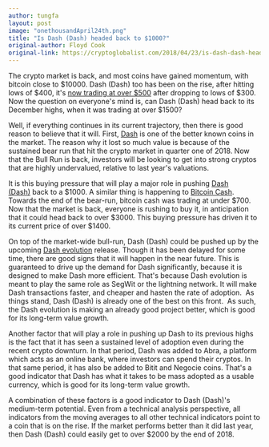 ```yaml
---
author: tungfa
layout: post
image: "onethousandApril24th.png"
title: "Is Dash (Dash) headed back to $1000?"
original-author: Floyd Cook
original-link: https://cryptoglobalist.com/2018/04/23/is-dash-dash-headed-back-to-1000/
---
```



The crypto market is back, and most coins have gained momentum, with bitcoin close to $10000. Dash (Dash) too has been on the rise, after hitting lows of $400, it's [now trading at over $500](https://coinmarketcap.com/currencies/dash/) after dropping to lows of $300. Now the question on everyone's mind is, can Dash (Dash) head back to its December highs, when it was trading at over $1500?

Well, if everything continues in its current trajectory, then there is good reason to believe that it will. First, [Dash](https://cryptoglobalist.com/?s=Dash) is one of the better known coins in the market. The reason why it lost so much value is because of the sustained bear run that hit the crypto market in quarter one of 2018. Now that the Bull Run is back, investors will be looking to get into strong cryptos that are highly undervalued, relative to last year's valuations.

It is this buying pressure that will play a major role in pushing [Dash (Dash)](https://cryptoglobalist.com/2018/04/16/dash-dash-the-best-alternative-to-bitcoin-btc/) back to a $1000. A similar thing is happening to [Bitcoin Cash](https://cryptoglobalist.com/?s=Bitcoin+Cash). Towards the end of the bear-run, bitcoin cash was trading at under $700. Now that the market is back, everyone is rushing to buy it, in anticipation that it could head back to over $3000. This buying pressure has driven it to its current price of over $1400.

On top of the market-wide bull-run, Dash (Dash) could be pushed up by the upcoming [Dash evolution](https://www.dash.org/evolution/) release. Though it has been delayed for some time, there are good signs that it will happen in the near future. This is guaranteed to drive up the demand for Dash significantly, because it is designed to make Dash more efficient. That's because Dash evolution is meant to play the same role as SegWit or the lightning network. It will make Dash transactions faster, and cheaper and hasten the rate of adoption.  As things stand, Dash (Dash) is already one of the best on this front.  As such, the Dash evolution is making an already good project better, which is good for its long-term value growth.

Another factor that will play a role in pushing up Dash to its previous highs is the fact that it has seen a sustained level of adoption even during the recent crypto downturn. In that period, Dash was added to Abra, a platform which acts as an online bank, where investors can spend their cryptos. In that same period, it has also be added to Bitit and Negocie coins. That's a good indicator that Dash has what it takes to be mass adopted as a usable currency, which is good for its long-term value growth.

A combination of these factors is a good indicator to Dash (Dash)'s medium-term potential. Even from a technical analysis perspective, all indicators from the moving averages to all other technical indicators point to a coin that is on the rise. If the market performs better than it did last year, then Dash (Dash) could easily get to over $2000 by the end of 2018.
